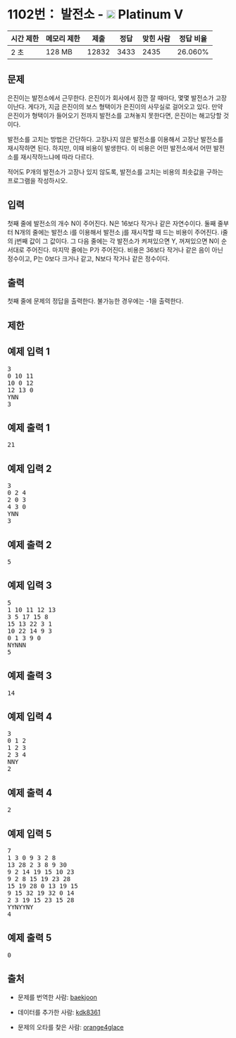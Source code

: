 # 1102번： 발전소 - <img src="https://static.solved.ac/tier_small/16.svg" style="height:20px" /> Platinum V



| 시간 제한 | 메모리 제한 | 제출 | 정답 | 맞힌 사람 | 정답 비율 |
| --- | --- | --- | --- | --- | --- |
| 2 초 | 128 MB | 12832 | 3433 | 2435 | 26.060% |
## 문제

은진이는 발전소에서 근무한다. 은진이가 회사에서 잠깐 잘 때마다, 몇몇 발전소가 고장이난다. 게다가, 지금 은진이의 보스 형택이가 은진이의 사무실로 걸어오고 있다. 만약 은진이가 형택이가 들어오기 전까지 발전소를 고쳐놓지 못한다면, 은진이는 해고당할 것이다.

발전소를 고치는 방법은 간단하다. 고장나지 않은 발전소를 이용해서 고장난 발전소를 재시작하면 된다. 하지만, 이때 비용이 발생한다. 이 비용은 어떤 발전소에서 어떤 발전소를 재시작하느냐에 따라 다르다.

적어도 P개의 발전소가 고장나 있지 않도록, 발전소를 고치는 비용의 최솟값을 구하는 프로그램을 작성하시오.

## 입력

첫째 줄에 발전소의 개수 N이 주어진다. N은 16보다 작거나 같은 자연수이다. 둘째 줄부터 N개의 줄에는 발전소 i를 이용해서 발전소 j를 재시작할 때 드는 비용이 주어진다. i줄의 j번째 값이 그 값이다. 그 다음 줄에는 각 발전소가 켜져있으면 Y, 꺼져있으면 N이 순서대로 주어진다. 마지막 줄에는 P가 주어진다. 비용은 36보다 작거나 같은 음이 아닌 정수이고, P는 0보다 크거나 같고, N보다 작거나 같은 정수이다.

## 출력

첫째 줄에 문제의 정답을 출력한다. 불가능한 경우에는 -1을 출력한다.

## 제한

## 예제 입력 1

<pre>3
0 10 11
10 0 12
12 13 0
YNN
3
</pre>
## 예제 출력 1

<pre>21
</pre>
## 예제 입력 2

<pre>3
0 2 4
2 0 3
4 3 0
YNN
3
</pre>
## 예제 출력 2

<pre>5
</pre>
## 예제 입력 3

<pre>5
1 10 11 12 13
3 5 17 15 8
15 13 22 3 1
10 22 14 9 3
0 1 3 9 0
NYNNN
5
</pre>
## 예제 출력 3

<pre>14
</pre>
## 예제 입력 4

<pre>3
0 1 2
1 2 3
2 3 4
NNY
2
</pre>
## 예제 출력 4

<pre>2
</pre>
## 예제 입력 5

<pre>7
1 3 0 9 3 2 8
13 28 2 3 8 9 30
9 2 14 19 15 10 23
9 2 8 15 19 23 28
15 19 28 0 13 19 15
9 15 32 19 32 0 14
2 3 19 15 23 15 28
YYNYYNY
4
</pre>
## 예제 출력 5

<pre>0
</pre>
## 출처

- 문제를 번역한 사람: [baekjoon](/user/baekjoon)

- 데이터를 추가한 사람: [kdk8361](/user/kdk8361)

- 문제의 오타를 찾은 사람: [orange4glace](/user/orange4glace)